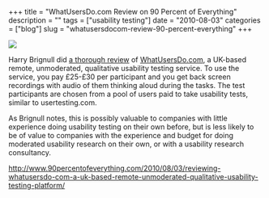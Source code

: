 +++
title = "WhatUsersDo.com Review on 90 Percent of Everything"
description = ""
tags = ["usability testing"]
date = "2010-08-03"
categories = ["blog"]
slug = "whatusersdocom-review-90-percent-everything"
+++



  <div class="notebook-screenshot"><a href="http://www.90percentofeverything.com/2010/08/03/reviewing-whatusersdo-com-a-uk-based-remote-unmoderated-qualitative-usability-testing-platform/"><img src="//media.konigi.com/bluga/wt4c5836efe518c_large.jpg"/></a></div><p>Harry Brignull did <a href="http://www.90percentofeverything.com/2010/08/03/reviewing-whatusersdo-com-a-uk-based-remote-unmoderated-qualitative-usability-testing-platform/?utm_source=feedburner&amp;utm_medium=email&amp;utm_campaign=Feed%3A+90percentofeverything%2Ffeed+%2890+Percent+of+Everything+%29">a thorough review</a> of <a href="http://www.whatusersdo.com/">WhatUsersDo.com</a>, a UK-based remote, unmoderated, qualitative usability testing service. To use the service, you pay £25-£30 per participant and you get back screen recordings with audio of them thinking aloud during the tasks. The test participants are chosen from a pool of users paid to take usability tests, similar to usertesting.com.</p>

<p>As Brignull notes, this is possibly valuable to companies with little experience doing usability testing on their own before, but is less likely to be of value to companies with the experience and budget for doing moderated usability research on their own, or with a usability research consultancy.</p>

    
  <a href="http://www.90percentofeverything.com/2010/08/03/reviewing-whatusersdo-com-a-uk-based-remote-unmoderated-qualitative-usability-testing-platform/">http://www.90percentofeverything.com/2010/08/03/reviewing-whatusersdo-com-a-uk-based-remote-unmoderated-qualitative-usability-testing-platform/</a>
